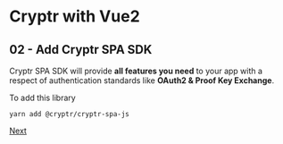 # Cryptr with Vue2

## 02 - Add Cryptr SPA SDK

Cryptr SPA SDK will provide **all features you need** to your app with a respect of authentication standards like **OAuth2 & Proof Key Exchange**.

To add this library

```
yarn add @cryptr/cryptr-spa-js
```

[Next](https://github.com/cryptr-examples/cryptr-vue2-sample/tree/03-integrate-the-cryptr-plugin)